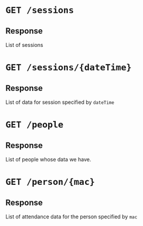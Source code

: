 # `GET /sessions`

## Response

List of sessions




# `GET /sessions/{dateTime}`

## Response

List of data for session specified by `dateTime`




# `GET /people`

## Response

List of people whose data we have.



# `GET /person/{mac}`

## Response

List of attendance data for the person specified by `mac`